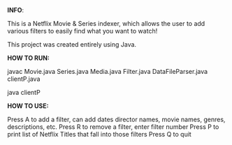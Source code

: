 **INFO**:

This is a Netflix Movie & Series indexer, which allows the user to add various filters to easily find what you want to watch!

This project was created entirely using Java.

**HOW TO RUN:**

javac Movie.java Series.java Media.java Filter.java DataFileParser.java clientP.java

java clientP

**HOW TO USE:**

Press A to add a filter, can add dates director names, movie names, genres, descriptions, etc.
Press R to remove a filter, enter filter number
Press P to print list of Netflix Titles that fall into those filters
Press Q to quit
